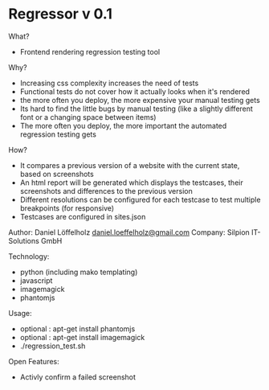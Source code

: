 # Regressor v 0.1

 What? 
- Frontend rendering regression testing tool

 Why?
- Increasing css complexity increases the need of tests
- Functional tests do not cover how it actually looks when it's rendered
- the more often you deploy, the more expensive your manual testing gets
- Its hard to find the little bugs by manual testing (like a slightly different font or a changing space between items)
- The more often you deploy, the more important the automated regression testing gets

How?
- It compares a previous version of a website with the current state, based on screenshots 
- An html report will be  generated which displays the testcases, their screenshots and differences to the previous version
- Different resolutions can be configured for each testcase to test multiple breakpoints (for responsive)
- Testcases are configured in sites.json

Author: Daniel Löffelholz daniel.loeffelholz@gmail.com
Company: Silpion IT-Solutions GmbH

Technology:
- python (including mako templating)
- javascript 
- imagemagick 
- phantomjs

Usage:
- optional : apt-get install phantomjs 
- optional : apt-get install imagemagick
- ./regression_test.sh

Open Features:
- Activly confirm a failed screenshot

 
